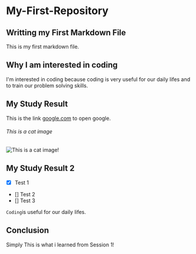 # My-First-Repository
## Writting my First Markdown File
This is my first markdown file.
## Why I am interested in coding
I'm interested in coding because coding is very useful for our daily lifes and to train our problem solving skills.
## My Study Result
This is the link [google.com](https://google.com) to open google.
###### This is a cat image
![This is a cat image!](https://cdn.discordapp.com/attachments/959689950792654868/959689965544017940/9k.png)
## My Study Result 2
- [x] Test 1
- [] Test 2
- [] Test 3

`Coding`is useful for our daily lifes.
## Conclusion
Simply This is what i learned from Session 1!
